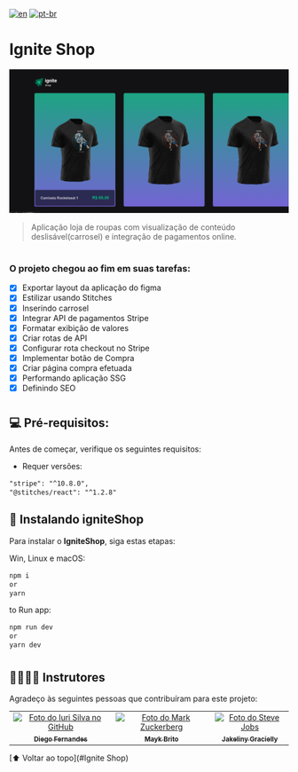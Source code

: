[![en](https://img.shields.io/badge/lang-en-critical.svg)](https://github.com/gutoo01/template-04-igniteShop/blob/main/readme.md)
[![pt-br](https://img.shields.io/badge/lang-pt--br-blue.svg)](https://github.com/gutoo01/template-04-igniteShop/blob/main/readme.pt-br.md)

# **Ignite Shop**

<img src="./ig-shop-preview.png" alt="ignews">

> Aplicação loja de roupas com visualização de conteúdo deslisável(carrosel) e integração de pagamentos online.

#
### O projeto chegou ao fim em suas tarefas:

- [x] Exportar layout da aplicação do figma
- [x] Estilizar usando Stitches
- [x] Inserindo carrosel
- [x] Integrar API de pagamentos Stripe
- [x] Formatar exibição de valores
- [x] Criar rotas de API
- [x] Configurar rota checkout no Stripe
- [x] Implementar botão de Compra
- [x] Criar página compra efetuada
- [x] Performando aplicação SSG
- [x] Definindo SEO

#
## 💻 Pré-requisitos:

Antes de começar, verifique os seguintes requisitos:

- Requer versões:  

```
"stripe": "^10.8.0",
"@stitches/react": "^1.2.8"
```

## 🚀 Instalando **igniteShop**

Para instalar o **IgniteShop**, siga estas etapas:

Win, Linux e macOS:

```
npm i
or
yarn
```
to Run app:
```
npm run dev
or
yarn dev
```

#
## 🫱🏻‍🫲🏽 Instrutores

Agradeço às seguintes pessoas que contribuíram para este projeto:

<table>
  <tr>
    <td align="center">
      <a href="#">
        <img src="https://github.com/diego3g.png" width="100px;" alt="Foto do Iuri Silva no GitHub"/><br>
        <sub>
          <b>Diego Fernandes</b>
        </sub>
      </a>
    </td>
    <td align="center">
      <a href="#">
        <img src="https://github.com/maykbrito.png" width="100px;" alt="Foto do Mark Zuckerberg"/><br>
        <sub>
          <b>Mayk Brito</b>
        </sub>
      </a>
    </td>
    <td align="center">
      <a href="#">
        <img src="https://github.com/jakeliny.png" width="100px;" alt="Foto do Steve Jobs"/><br>
        <sub>
          <b>Jakeliny Gracielly</b>
        </sub>
      </a>
    </td>
  </tr>
</table>

[⬆ Voltar ao topo](#Ignite Shop)<br>
